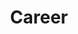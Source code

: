 ---
title: "Career"
layout: "category"
taxonomy: "career"
permalink: /categories/lifes/careers
author_profile: false

sidebar:
  nav: "life-sidebar"
  
---